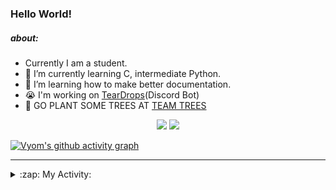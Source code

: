 ### Hello World!

##### about:
- Currently I am a student.
- 🌱 I’m currently learning C, intermediate Python.
- 🌱 I’m learning how to make better documentation.
- 😭 I'm working on [TearDrops](https://github.com/Vyvy-vi/TearDrops)(Discord Bot)
- 🌱 GO PLANT SOME TREES AT [TEAM TREES](https://teamtrees.org/)

<p align="center">
  <a href="https://twitter.com/Vyvy_viM"><img target="_blank" src="https://img.shields.io/badge/twitter%20@Vyvy_viM-0D95E8?style=for-the-badge&logo=twitter&logoColor=white"/></a> 
  <a href="https://vyvy-vi.github.io/portfolio"><img target="_blank" src="https://img.shields.io/badge/-I%27m_craving_for_open_source-green?style=for-the-badge&logo=github&logoColor=black"/></a> 
</p>

[![Vyom's github activity graph](https://activity-graph.herokuapp.com/graph?username=Vyvy-vi)](https://github.com/ashutosh00710/github-readme-activity-graph)

---
<details>
  <summary>:zap: My Activity:</summary>
  
<!--START_SECTION:waka-->
**I'm a Night 🦉** 

```text
🌞 Morning    27 commits     █░░░░░░░░░░░░░░░░░░░░░░░░   4.84% 
🌆 Daytime    143 commits    ██████░░░░░░░░░░░░░░░░░░░   25.63% 
🌃 Evening    238 commits    ██████████░░░░░░░░░░░░░░░   42.65% 
🌙 Night      150 commits    ██████░░░░░░░░░░░░░░░░░░░   26.88%

```
📅 **I'm Most Productive on Sunday** 

```text
Monday       93 commits     ████░░░░░░░░░░░░░░░░░░░░░   16.67% 
Tuesday      93 commits     ████░░░░░░░░░░░░░░░░░░░░░   16.67% 
Wednesday    70 commits     ███░░░░░░░░░░░░░░░░░░░░░░   12.54% 
Thursday     90 commits     ████░░░░░░░░░░░░░░░░░░░░░   16.13% 
Friday       34 commits     █░░░░░░░░░░░░░░░░░░░░░░░░   6.09% 
Saturday     77 commits     ███░░░░░░░░░░░░░░░░░░░░░░   13.8% 
Sunday       101 commits    ████░░░░░░░░░░░░░░░░░░░░░   18.1%

```


📊 **This Week I Spent My Time On** 

```text
🔥 Editors: 
Vim                      13 hrs 24 mins      █████████████████████████   100.0%

🐱‍💻 Projects: 
Shepherd-bot             7 hrs 29 mins       ██████████████░░░░░░░░░░░   55.95% 
Praise-Bot-Discord       2 hrs 31 mins       ████░░░░░░░░░░░░░░░░░░░░░   18.87% 
MLH-bot                  2 hrs 13 mins       ████░░░░░░░░░░░░░░░░░░░░░   16.59% 
TEC-Discord-Automation   29 mins             █░░░░░░░░░░░░░░░░░░░░░░░░   3.72% 
hacktoberfest-practice   24 mins             ░░░░░░░░░░░░░░░░░░░░░░░░░   3.08%

```


 Last Updated on 08/07/2021
<!--END_SECTION:waka-->
</details>
